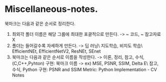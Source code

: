 # Miscellaneous-notes.
북마크는 다음과 같은 순서로 정리한다. 
1. 최외각 폴더 이름은 해당 그룹에 최대한 포괄적으로 만든다.
   -> ~ 코드, ~ 참고자료 X
2. 폴더는 들어갈수록 자세하게 만든다. 
   -> 딥 러닝\ 지도학습, 비지도 학습\ EfficientNEt, EfficientNetV2, ResNEt, SEnet
3. 북마크는 다음과 같은 순서로 이름을 작성한다. 
   -> 이론, 정리, 참고, 수식, (C,C++,Pyhton) 구현: 북마크 이름
   -> ex) MSE, PSNR, SSIM, Delta E\ 참고, 수식, Python 구현: PSNR and SSIM Metric: Python Implementation - CV Notes
